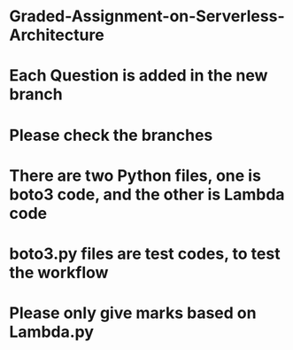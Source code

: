 # Graded-Assignment-on-Serverless-Architecture
# Each Question is added in the new branch
# Please check the branches
# There are two Python files, one is boto3 code, and the other is Lambda code
# boto3.py files are test codes, to test the workflow
# Please only give marks based on Lambda.py
